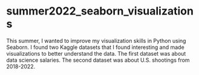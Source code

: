 # summer2022_seaborn_visualizations

This summer, I wanted to improve my visualization skills in Python using Seaborn. I found two Kaggle datasets that I found interesting and made visualizations to better understand the data. The first dataset was about data science salaries. The second dataset was about U.S. shootings from 2018-2022.
